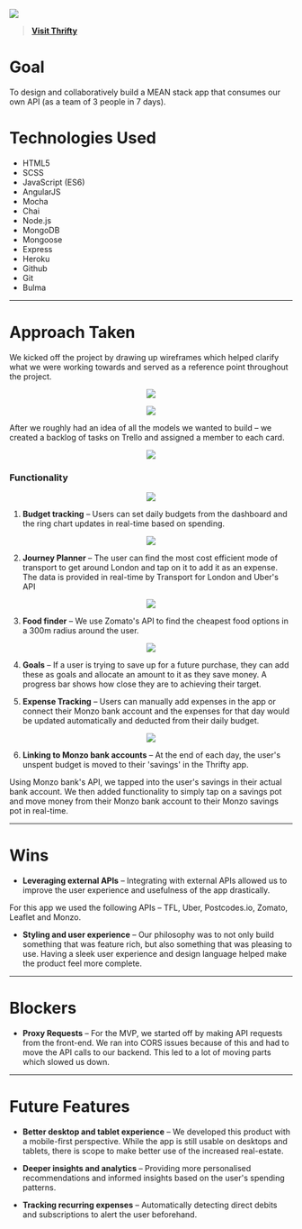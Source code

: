 ![](https://i.imgur.com/IwxlQTx.png)

> **[Visit Thrifty](https://thriftyapp.herokuapp.com)**

# Goal
To design and collaboratively build a MEAN stack app that consumes our own API (as a team of 3 people in 7 days).

# Technologies Used
* HTML5
* SCSS
* JavaScript (ES6)
* AngularJS
* Mocha
* Chai
* Node.js
* MongoDB
* Mongoose
* Express
* Heroku
* Github
* Git
* Bulma


---
# Approach Taken
We kicked off the project by drawing up wireframes which helped clarify what we were working towards and served as a reference point throughout the project.

<p align="center"><img src="https://i.imgur.com/38kqAG9.png"></p>
<p align="center"><img src="https://i.imgur.com/zsC9MiJ.png"></p>

After we roughly had an idea of all the models we wanted to build – we created a backlog of tasks on Trello and assigned a member to each card.

<p align="center"><img src="https://i.imgur.com/BojTg9B.jpg"></p>

### Functionality

<p align="center"><img src="https://thumbs.gfycat.com/HotFavorableBushsqueaker-size_restricted.gif"></p>

1. **Budget tracking** – Users can set daily budgets from the dashboard and the ring chart updates in real-time based on spending.


<p align="center"><img src="https://thumbs.gfycat.com/CluelessVigorousKite-size_restricted.gif"></p>

2. **Journey Planner** – The user can find the most cost efficient mode of transport to get around London and tap on it to add it as an expense. The data is provided in real-time by Transport for London and Uber's API

<p align="center"><img src="https://thumbs.gfycat.com/EagerWetAmericanbadger-size_restricted.gif"></p>

3. **Food finder** – We use Zomato's API to find the cheapest food options in a 300m radius around the user.

<p align="center"><img src="https://thumbs.gfycat.com/TepidAdmirableAyeaye-size_restricted.gif"></p>
 
4. **Goals** – If a user is trying to save up for a future purchase, they can add these as goals and allocate an amount to it as they save money. A progress bar shows how close they are to achieving their target.

5. **Expense Tracking** – Users can manually add expenses in the app or connect their Monzo bank account and the expenses for that day would be updated automatically and deducted from their daily budget. 

<p align="center"><img src="https://thumbs.gfycat.com/NauticalTangibleIguana-size_restricted.gif"></p>

6. **Linking to Monzo bank accounts** – At the end of each day, the user's unspent budget is moved to their 'savings' in the Thrifty app.

Using Monzo bank's API, we tapped into the user's savings in their actual bank account. We then added functionality to simply tap on a savings pot and move money from their Monzo bank account to their Monzo savings pot in real-time.


---
# Wins
* **Leveraging external APIs** – Integrating with external APIs allowed us to improve the user experience and usefulness of the app drastically.

For this app we used the following APIs – TFL, Uber, Postcodes.io, Zomato, Leaflet and Monzo.

* **Styling and user experience** – Our philosophy was to not only build something that was feature rich, but also something that was pleasing to use. Having a sleek user experience and design language helped make the product feel more complete.	
 
---
# Blockers
* **Proxy Requests** – For the MVP, we started off by making API requests from the front-end. We ran into CORS issues because of this and had to move the API calls to our backend. This led to a lot of moving parts which slowed us down.

---
# Future Features
* **Better desktop and tablet experience** – We developed this product with a mobile-first perspective. While the app is still usable on desktops and tablets, there is scope to make better use of the increased real-estate.

* **Deeper insights and analytics** – Providing more personalised recommendations and informed insights based on the user's spending patterns.
* **Tracking recurring expenses** – Automatically detecting direct debits and subscriptions to alert the user beforehand.
